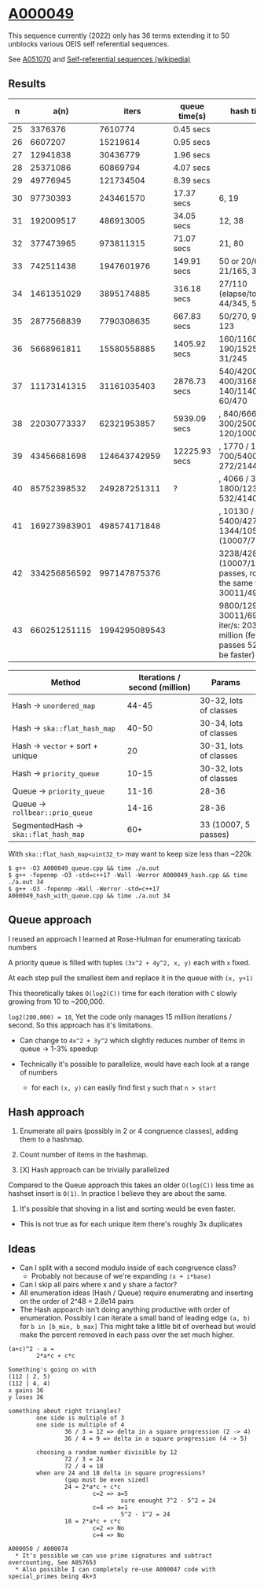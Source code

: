 # [A000049](https://oeis.org/A000049)

This sequence currently (2022) only has 36 terms extending it to 50 unblocks various OEIS self referential sequences.

See [A051070](https://oeis.org/A051070) and
[Self-referential sequences (wikipedia)](https://en.wikipedia.org/wiki/On-Line_Encyclopedia_of_Integer_Sequences#Self-referential_sequences)

## Results

| n  | a(n)         | iters         | queue time(s)  | hash time(s) |
|----|--------------|---------------|----------------|--------------|
| 25 | 3376376      | 7610774       | 0.45    secs   | |
| 26 | 6607207      | 15219614      | 0.95    secs   | |
| 27 | 12941838     | 30436779      | 1.96    secs   | |
| 28 | 25371086     | 60869794      | 4.07    secs   | |
| 29 | 49776945     | 121734504     | 8.39    secs   | |
| 30 | 97730393     | 243461570     | 17.37   secs   | 6, 19 |
| 31 | 192009517    | 486913005     | 34.05   secs   | 12, 38 |
| 32 | 377473965    | 973811315     | 71.07   secs   | 21, 80 |
| 33 | 742511438    | 1947601976    | 149.91  secs   | 50 or 20/65, 21/165, 30 |
| 34 | 1461351029   | 3895174885    | 316.18  secs   | 27/110 (elapse/total), 44/345, 57 |
| 35 | 2877568839   | 7790308635    | 667.83  secs   | 50/270, 94/730, 123 |
| 36 | 5668961811   | 15580558885   | 1405.92 secs   | 160/1160, 190/1525, 31/245 |
| 37 | 11173141315  | 31161035403   | 2876.73 secs   | 540/4200, 400/3168, 140/1140, 60/470 |
| 38 | 22030773337  | 62321953857   | 5939.09 secs   | , 840/6660, 300/2500, 120/1000 |
| 39 | 43456681698  | 124643742959  | 12225.93 secs  | , 1770 / 14100, 700/5400, 272/2144 |
| 40 | 85752398532  | 249287251311  | ?              | , 4066 / 32404, 1800/12300, 532/4140 |
| 41 | 169273983901 | 498574171848  |                | , 10130 / 80550, 5400/42700, 1344/10500 (10007/78passes) |
| 42 | 334256856592 | 997147875376  | | 3238/428m (10007/146 passes, roughly the same with 30011/49 passes) |
| 43 | 660251251115 | 1994295089543 | | 9800/1295m 30011/69 passes iter/s: 203.5 million (fewer passes 52? might be faster) |



| Method | Iterations / second (million) | Params |
|--------|-------------------------------|--------|
| Hash -> `unordered_map`               | 44-45 | 30-32, lots of classes |
| Hash -> `ska::flat_hash_map`          | 40-50 | 30-34, lots of classes |
| Hash -> `vector` + sort + unique      | 20    | 30-31, lots of classes |
| Hash -> `priority_queue`              | 10-15 | 30-32, lots of classes |
| Queue -> `priority_queue`             | 11-16 | 28-36 |
| Queue -> `rollbear::prio_queue`       | 14-16 | 28-36 |
| SegmentedHash -> `ska::flat_hash_map` | 60+   | 33 (10007, 5 passes) |

With `ska::flat_hash_map<uint32_t>` may want to keep size less than ~220k


```
$ g++ -O3 A000049_queue.cpp && time ./a.out
$ g++ -fopenmp -O3 -std=c++17 -Wall -Werror A000049_hash.cpp && time ./a.out 34
$ g++ -O3 -fopenmp -Wall -Werror -std=c++17 A000049_hash_with_queue.cpp && time ./a.out 34
```


## Queue approach

I reused an approach I learned at Rose-Hulman for enumerating taxicab numbers

A priority queue is filled with tuples `(3x^2 + 4y^2, x, y)` each with `x` fixed.

At each step pull the smallest item and replace it in the queue with `(x, y+1)`

This theoretically takes `O(log2(C))` time for each iteration with `C` slowly growing from 10 to ~200,000.

`log2(200,000) = 18`, Yet the code only manages 15 million iterations / second. So this approach has it's limitations.

* Can change to `4x^2 + 3y^2` which slightly reduces number of items in queue -> 1-3% speedup

* Technically it's possible to parallelize, would have each look at a range of numbers
  * for each `(x, y)` can easily find first `y` such that `n > start`

## Hash approach

1. Enumerate all pairs (possibly in 2 or 4 congruence classes), adding them to a hashmap.
1. Count number of items in the hashmap.

1. [X] Hash approach can be trivially parallelized

Compared to the Queue approach this takes an older `O(log(C))` less time as hashset insert is `O(1)`.
In practice I believe they are about the same.

1. It's possible that shoving in a list and sorting would be even faster.
  * This is not true as for each unique item there's roughly 3x duplicates

## Ideas

* Can I split with a second modulo inside of each congruence class?
  * Probably not because of we're expanding `(x + i*base)`
* Can I skip all pairs where x and y share a factor?
* All enumeration ideas (Hash / Queue) require enumerating and inserting on the order of 2^48 = 2.8e14 pairs
* The Hash appoarch isn't doing anything productive with order of enumeration.
  Possibly I can iterate a small band of leading edge `(a, b)` for `b in [b_min, b_max]`
  This might take a little bit of overhead but would make the percent removed in each pass
  over the set much higher.

```
(a+c)^2 - a =
        2*a*c + c*c

Something's going on with
(112 | 2, 5)
(112 | 4, 4)
x gains 36
y loses 36

something about right triangles?
        one side is multiple of 3
        one side is multiple of 4
                36 / 3 = 12 => delta in a square progression (2 -> 4)
                36 / 4 = 9 => delta in a square progression (4 -> 5)

        choosing a random number divisible by 12
                72 / 3 = 24
                72 / 4 = 18
        when are 24 and 18 delta in square progressions?
                (gap must be even sized)
                24 = 2*a*c + c*c
                        c=2 => a=5
                                sure enought 7^2 - 5^2 = 24
                        c=4 => a=1
                                5^2 - 1^2 = 24
                18 = 2*a*c + c*c
                        c=2 => No
                        c=4 => No

A000050 / A000074
  * It's possible we can use prime signatures and subtract overcounting, See A057653
  * Also possible I can completely re-use A000047 code with special_primes being 4k+3
